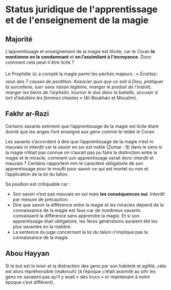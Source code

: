 # Status juridique de l'apprentissage et de l'enseignement de la magie

## Majorité

L’apprentissage et enseignement de la magie est illicite, car le Coran **le mentionne en le condamnant** et **en l’assimilant à l’incroyance**. Donc comment cela peut-il être licite ?

Le Prophète ﷺ a compté la magie parmi les péchés majeurs : _« Écartez-vous des 7 causes de perdition. Associer quoi que ce soit à Dieu, pratiquer la sorcellerie, tuer sans raison légitime, manger le produit de l’intérêt, manger les biens de l’orphelin, tourner le dos dans la bataille, accuser à tort d’adultère les femmes chastes »_ (Al-Boukhari et Mouslim).

## Fakhr ar-Razi

Certains savants estiment que l’apprentissage de la magie est licite étant donné que les anges l’ont enseigné aux gens comme le relate le Coran.

Les savants s’accordent à dire que l’apprentissage de la magie n’est ni mauvais ni interdit car le savoir en soi est noble (Zumar : 9) dans le sens si la magie n’était pas connue on n’aurait pas pu faire la distinction entre la magie et le miracle, comment son apprentissage serait donc interdit et mauvais ? Certains rapportent mm le caractère obligatoire de son apprentissage pour le moufti pour savoir ce qui est mortel ou non et l’application de la loi du talion.

Sa position est critiquable car :
- Son savoir n’est pas mauvais en soi mais **les conséquences oui**. Interdit par mesure de précaution.
- Dire que savoir la différence entre la magie et les miracles dépend de la connaissance de la magie est faux car de nombreux savants connaissent la différence sans apprendre la magie. Et si son apprentissage était obligatoire, les 1ères générations auraient été les plus savantes en la matière.
- La sentence du juge concernant la loi du talion n’implique pas la connaissance de la magie.

## Abou Hayyan

Si le but est le loisir et la distraction des gens par son habileté et agilité, cela est alors répréhensible (makrouh) (à l’époque c’était assimilé au sihr les gens ne savaient pas qu’il y avait « des trucs » or maintenant à notre époque c’est différent).
